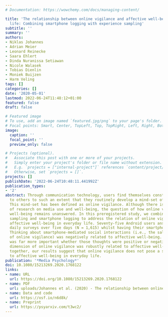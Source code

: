 ```yaml
---
# Documentation: https://wowchemy.com/docs/managing-content/

title: 'The relationship between online vigilance and affective well-being in everyday
  life: Combining smartphone logging with experience sampling'
subtitle: ''
summary: ''
authors:
- Niklas Johannes
- Adrian Meier
- Leonard Reinecke
- Saara Ehlert
- Dinda Nuranissa Setiawan
- Nicole Walasek
- Tobias Dienlin
- Moniek Buijzen
- Harm Veling
tags: []
categories: []
date: '2020-05-01'
lastmod: 2022-06-24T11:48:12+01:00
featured: false
draft: false

# Featured image
# To use, add an image named `featured.jpg/png` to your page's folder.
# Focal points: Smart, Center, TopLeft, Top, TopRight, Left, Right, BottomLeft, Bottom, BottomRight.
image:
  caption: ''
  focal_point: ''
  preview_only: false

# Projects (optional).
#   Associate this post with one or more of your projects.
#   Simply enter your project's folder or file name without extension.
#   E.g. `projects = ["internal-project"]` references `content/project/deep-learning/index.md`.
#   Otherwise, set `projects = []`.
projects: []
publishDate: '2022-06-24T10:48:11.441992Z'
publication_types:
- '2'
abstract: Through communication technology, users find themselves constantly connected
  to others to such an extent that they routinely develop a mind-set of connectedness.
  This mind-set has been defined as online vigilance. Although there is a large body
  of research on media use and well-being, the question of how online vigilance impacts
  well-being remains unanswered. In this preregistered study, we combine experience
  sampling and smartphone logging to address the relation of online vigilance and
  affective well-being in everyday life. Seventy-five Android users answered eight
  daily surveys over five days (N = 1,615) whilst having their smartphone use logged.
  Thinking about smartphone-mediated social interactions (i.e., the salience dimension
  of online vigilance) was negatively related to affective well-being. However, it
  was far more important whether those thoughts were positive or negative. No other
  dimension of online vigilance was robustly related to affective well-being. Taken
  together, our results suggest that online vigilance does not pose a serious threat
  to affective well-being in everyday life.
publication: '*Media Psychology*'
doi: 10.1080/15213269.2020.1768122
links:
- name: URL
  url: https://doi.org/10.1080/15213269.2020.1768122
- name: PDF
  url: uploads/Johannes et al. (2020) - The relationship between online vigilance and affective well being in everyday life.pdf
- name: Data and code
  url: https://osf.io/n6d8k/
- name: Preprint
  url: https://psyarxiv.com/t3wc2/
---
```

